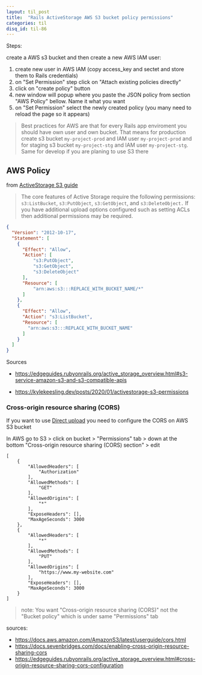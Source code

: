 ```yaml
---
layout: til_post
title:  "Rails ActiveStorage AWS S3 bucket policy permissions"
categories: til
disq_id: til-86
---
```




Steps:


create a AWS s3 bucket and then create a new AWS IAM user:

1. create new user in AWS IAM (copy access_key and sectet and store them
to Rails credentials)
2. on "Set Permission" step click on "Attach existing policies directly"
3. click on "create policy" button
4. new window will popup where you paste the JSON policy from section "AWS Policy" bellow. Name it what you want
5. on "Set Permission" select the newly created policy (you many need to
   reload the page so it appears)


> Best practices for AWS are that for every Rails app enviroment you should have own user and own bucket.
> That means for production create s3 bucket `my-project-prod` and IAM user
> `my-project-prod` and for staging s3 bucket `my-project-stg` and IAM user
> `my-project-stg`. Same for develop if you are planing to use S3 there

## AWS Policy

from [ActiveStorage S3
guide](https://kylekeesling.dev/posts/2020/01/activestorage-s3-permissions)

>  The core features of Active Storage require the following permissions: `s3:ListBucket`, `s3:PutObject`, `s3:GetObject`, and `s3:DeleteObject.` If you have additional upload options configured such as setting ACLs then additional permissions may be required.

```json
{
  "Version": "2012-10-17",
  "Statement": [
    {
      "Effect": "Allow",
      "Action": [
          "s3:PutObject",
          "s3:GetObject",
          "s3:DeleteObject"
      ],
      "Resource": [
          "arn:aws:s3:::REPLACE_WITH_BUCKET_NAME/*"
      ]
    },
    {
      "Effect": "Allow",
      "Action": "s3:ListBucket",
      "Resource": [
        "arn:aws:s3:::REPLACE_WITH_BUCKET_NAME"
      ]
    }
  ]
}
```

Sources

* <https://edgeguides.rubyonrails.org/active_storage_overview.html#s3-service-amazon-s3-and-s3-compatible-apis>

* <https://kylekeesling.dev/posts/2020/01/activestorage-s3-permissions>



### Cross-origin resource sharing (CORS)

If you want to use [Direct upload](https://edgeguides.rubyonrails.org/active_storage_overview.html#direct-uploads)
you need to configure the CORS on AWS S3 bucket


In AWS go to S3 > click on bucket >  "Permissions" tab > down at the bottom "Cross-origin resource sharing (CORS) section"  > edit




```
[
    {
        "AllowedHeaders": [
            "Authorization"
        ],
        "AllowedMethods": [
            "GET"
        ],
        "AllowedOrigins": [
            "*"
        ],
        "ExposeHeaders": [],
        "MaxAgeSeconds": 3000
    },
    {
        "AllowedHeaders": [
            "*"
        ],
        "AllowedMethods": [
            "PUT"
        ],
        "AllowedOrigins": [
            "https://www.my-website.com"
        ],
        "ExposeHeaders": [],
        "MaxAgeSeconds": 3000
    }
]
```


> note: You want "Cross-origin resource sharing (CORS)" not the  "Bucket policy"
> which is under same "Permissions" tab


sources: 

* <https://docs.aws.amazon.com/AmazonS3/latest/userguide/cors.html>
* <https://docs.sevenbridges.com/docs/enabling-cross-origin-resource-sharing-cors>
* <https://edgeguides.rubyonrails.org/active_storage_overview.html#cross-origin-resource-sharing-cors-configuration>
